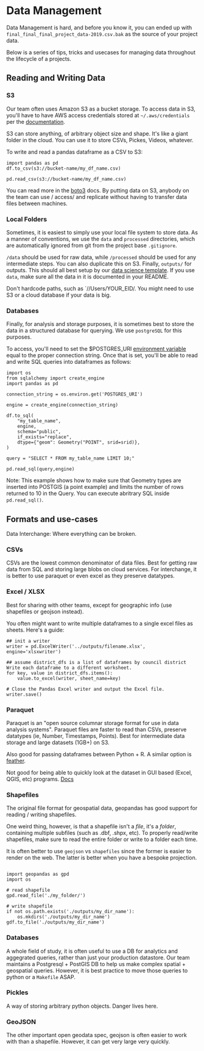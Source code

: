 # Data Management

Data Management is hard, and before you know it, you can ended up with `final_final_final_project_data-2019.csv.bak` as the source of your project data.

Below is a series of tips, tricks and usecases for managing data throughout the lifecycle of a projects. 


## Reading and Writing Data 
### S3
Our team often uses Amazon S3 as a bucket storage. To access data in S3, you'll have to have AWS access credentials stored at `~/.aws/credentials` per the [documentation](https://docs.aws.amazon.com/cli/latest/userguide/cli-chap-configure.html). 

S3 can store anything, of arbitrary object size and shape. It's like a giant folder in the cloud. You can use it to store CSVs, Pickes, Videos, whatever. 

To write and read a pandas dataframe as a CSV to S3: 

```
import pandas as pd
df.to_csv(s3://bucket-name/my_df_name.csv)

pd.read_csv(s3://bucket-name/my_df_name.csv)
```

You can read more in the [boto3](https://boto3.amazonaws.com/v1/documentation/api/latest/guide/s3-uploading-files.html) docs. By putting data on S3, anybody on the team can use / access/ and replicate without having to transfer data files between machines. 

### Local Folders 
Sometimes, it is easiest to simply use your local file system to store data. As a manner of conventions, we use the `data` and `processed` directories, which  are automatically ignored from git from the project base `.gitignore`. 

`/data` should be used for raw data, while `/processed` should be used for any intermediate steps. You can also duplicate this on S3. Finally, `outputs/` for outputs. This should all best setup by our [data science template](https://github.com/CityOfLosAngeles/cookiecutter-data-science). If you use `data`, make sure all the data in it is documented in your README. 

Don't hardcode paths, such as `//Users/YOUR_EID/. You might need to use S3 or a cloud database if your data is big. 

### Databases 
Finally, for analysis and storage purposes, it is sometimes best to store the data in a structured database for querying. We use `postgreSQL` for this purposes. 

To access, you'll need to set the $POSTGRES_URI [environment variable](https://devblogs.microsoft.com/commandline/share-environment-vars-between-wsl-and-windows/) equal to the proper connection string. Once that is set, you'll be able to read and write SQL queries into dataframes as follows: 

```
import os 
from sqlalchemy import create_engine
import pandas as pd 

connection_string = os.environ.get('POSTGRES_URI')

engine = create_engine(connection_string)

df.to_sql(
    "my_table_name",
    engine,
    schema="public",
    if_exists="replace",
    dtype={"geom": Geometry("POINT", srid=srid)},
)

query = "SELECT * FROM my_table_name LIMIT 10;"

pd.read_sql(query,engine) 

```

Note: This example shows how to make sure that Geometry types are inserted into POSTGIS (a point example) and limits the number of rows returned to 10 in the Query. You can execute abritrary SQL inside `pd.read_sql()`.

## Formats and use-cases 
Data Interchange: Where everything can be broken. 

### CSVs 
CSVs are the lowest common denominator of data files. Best for getting raw data from SQL and storing large blobs on cloud services. For interchange, it is better to use paraquet or even excel as they preserve datatypes. 

### Excel / XLSX

Best for sharing with other teams, except for geographic info (use shapefiles or geojson instead).

You often might want to write multiple dataframes to a single excel files as sheets. Here's a guide: 

```
## init a writer 
writer = pd.ExcelWriter('../outputs/filename.xlsx', engine='xlsxwriter')

## assume district_dfs is a list of dataframes by council district 
Write each dataframe to a different worksheet.
for key, value in district_dfs.items(): 
    value.to_excel(writer, sheet_name=key)

# Close the Pandas Excel writer and output the Excel file.
writer.save()
```
### Paraquet 
Paraquet is an "open source columnar storage format for use in data analysis systems". Paraquet files are faster to read than CSVs, preserve datatypes (ie, Number,  Timestamps, Points). Best for intermediate data storage and large datasets (1GB+) on S3. 

Also good for passing dataframes between Python + R. A similar option is [feather](https://blog.rstudio.com/2016/03/29/feather/).

Not good for being able to quickly look at the dataset in GUI based (Excel, QGIS, etc) programs. 
[Docs](https://arrow.apache.org/docs/python/parquet.html)

### Shapefiles 
The original file format for geospatial data, geopandas has good support for reading / writing shapefiles. 

One weird thing, however, is that a shapefile isn't a _file_, it's a _folder_, containing multiple subfiles (such as .dbf, .shpx, etc). To properly read/write shapefiles, make sure to read the entire folder or write to a folder each time. 

It is often better to use `geojson` vs `shapefiles` since the former is easier to render on the web. The latter is better when you have a bespoke projection. 

```

import geopandas as gpd 
import os

# read shapefile 
gpd.read_file('./my_folder/')

# write shapefile 
if not os.path.exists('./outputs/my_dir_name'):
    os.mkdirs('./outputs/my_dir_name')
gdf.to_file('./outputs/my_dir_name')
```
### Databases 
A whole field of study, it is often useful to use a DB for analytics and aggegrated queries, rather than just your production datastore. Our team maintains a Postgresql + PostGIS DB to help us make complex spatial + geospatial queries. However, it is best practice to move those queries to python or a `Makefile` ASAP. 

### Pickles
A way of  storing arbitrary python objects. Danger lives here. 

### GeoJSON 
The other important open geodata spec, geojson is often easier to work with than a shapefile. However, it can get very large very quickly. 